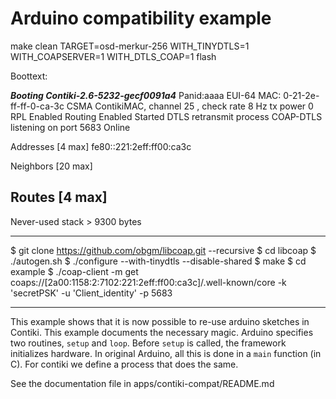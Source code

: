 Arduino compatibility example
=============================

make clean TARGET=osd-merkur-256 WITH_TINYDTLS=1 WITH_COAPSERVER=1 WITH_DTLS_COAP=1 flash

Boottext:

*******Booting Contiki-2.6-5232-gecf0091a4*******
Panid:aaaa
EUI-64 MAC: 0-21-2e-ff-ff-0-ca-3c
CSMA ContikiMAC, channel 25 , check rate 8 Hz tx power 0
RPL Enabled
Routing Enabled
Started DTLS retransmit process
COAP-DTLS listening on port 5683
Online

Addresses [4 max]
fe80::221:2eff:ff00:ca3c

Neighbors [20 max]

Routes [4 max]
  <none>
---------
Never-used stack > 9300 bytes

-----------------------------------------
$ git clone https://github.com/obgm/libcoap.git --recursive
$ cd libcoap
$ ./autogen.sh
$ ./configure --with-tinydtls --disable-shared
$ make
$ cd example
$ ./coap-client -m get coaps://[2a00:1158:2:7102:221:2eff:ff00:ca3c]/.well-known/core -k 'secretPSK' -u 'Client_identity' -p 5683

-----------------------------------------

This example shows that it is now possible to re-use arduino sketches in
Contiki. This example documents the necessary magic. Arduino specifies
two routines, `setup` and `loop`. Before `setup` is called, the
framework initializes hardware. In original Arduino, all this is done in
a `main` function (in C). For contiki we define a process that does the
same.

See the documentation file in apps/contiki-compat/README.md
